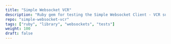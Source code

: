 ```yaml
---
title: "Simple Websocket VCR"
description: "Ruby gem for testing the Simple Websocket Client - VCR support"
repo: "simple-websocket-vcr"
tags: ["ruby", "library", "websockets", "tests"]
weight: 100
draft: false
---
```

